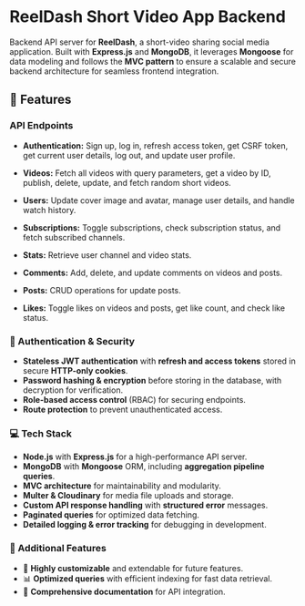 # ReelDash Short Video App Backend

Backend API server for **ReelDash**, a short-video sharing social media application. Built with **Express.js** and **MongoDB**, it leverages **Mongoose** for data modeling and follows the **MVC pattern** to ensure a scalable and secure backend architecture for seamless frontend integration.

## 🚀 Features

### **API Endpoints**

-  **Authentication:** Sign up, log in, refresh access token, get CSRF token, get current user details, log out, and update user profile.

-  **Videos:** Fetch all videos with query parameters, get a video by ID, publish, delete, update, and fetch random short videos.

-  **Users:** Update cover image and avatar, manage user details, and handle watch history.

-  **Subscriptions:** Toggle subscriptions, check subscription status, and fetch subscribed channels.

-  **Stats:** Retrieve user channel and video stats.

-  **Comments:** Add, delete, and update comments on videos and posts.

-  **Posts:** CRUD operations for update posts.

-  **Likes:** Toggle likes on videos and posts, get like count, and check like status.

### 🔐 Authentication & Security

-  **Stateless JWT authentication** with **refresh and access tokens** stored in secure **HTTP-only cookies**.
-  **Password hashing & encryption** before storing in the database, with decryption for verification.
-  **Role-based access control** (RBAC) for securing endpoints.
-  **Route protection** to prevent unauthenticated access.

### 💻 Tech Stack

-  **Node.js** with **Express.js** for a high-performance API server.
-  **MongoDB** with **Mongoose** ORM, including **aggregation pipeline queries**.
-  **MVC architecture** for maintainability and modularity.
-  **Multer & Cloudinary** for media file uploads and storage.
-  **Custom API response handling** with **structured error** messages.
-  **Paginated queries** for optimized data fetching.
-  **Detailed logging & error tracking** for debugging in development.

### 🎁 Additional Features

-  🔄 **Highly customizable** and extendable for future features.
-  📊 **Optimized queries** with efficient indexing for fast data retrieval.
-  📜 **Comprehensive documentation** for API integration.
